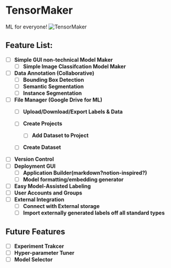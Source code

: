 # TensorMaker
ML for everyone!
![TensorMaker](https://user-images.githubusercontent.com/11849162/201575651-a918c3b1-fcdb-42bb-84ca-c24b8d1fa7a8.jpg)

## Feature List:
- [ ] **Simple GUI non-technical Model Maker** 
  - [ ] **Simple Image Classifcation Model Maker**
  
- [ ] **Data Annotation (Collaborative)**
  - [ ] **Bounding Box Detection**
  - [ ] **Semantic Segmentation**
  - [ ] **Instance Segmentation**
  
- [ ] **File Manager (Google Drive for ML)** 
  - [ ] **Upload/Download/Export Labels & Data**
  - [ ] **Create Projects**
    - [ ] **Add Dataset to Project**
  - [ ] **Create Dataset**
  

- [ ] **Version Control**
- [ ] **Deployment GUI**
  - [ ] **Application Builder(markdown?notion-inspired?)**
  - [ ] **Model formatting/embedding generator**
- [ ] **Easy Model-Assisted Labeling** 
- [ ] **User Accounts and Groups**
- [ ] **External Integration**
  - [ ] **Connect with External storage**
  - [ ] **Import externally generated labels off all standard types**

## Future Features
- [ ] **Experiment Trakcer**
- [ ] **Hyper-parameter Tuner**
- [ ] **Model Selector**

